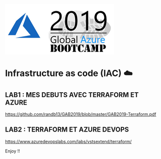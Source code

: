 ![GAB2019](https://github.com/randb13/GAB2019/blob/master/gab2019.png)

# Infrastructure as code (IAC) :cloud:

## LAB1 : MES DEBUTS AVEC TERRAFORM ET AZURE

https://github.com/randb13/GAB2019/blob/master/GAB2019-Terraform.pdf


## LAB2 : TERRAFORM ET AZURE  DEVOPS

https://www.azuredevopslabs.com/labs/vstsextend/terraform/

Enjoy !!
